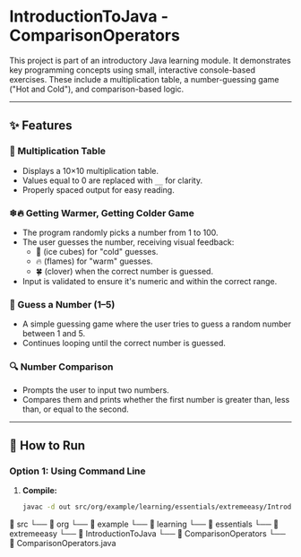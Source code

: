 # IntroductionToJava - ComparisonOperators

This project is part of an introductory Java learning module. It demonstrates key programming concepts using small, interactive console-based exercises. These include a multiplication table, a number-guessing game ("Hot and Cold"), and comparison-based logic.

---

## ✨ Features

### 🔢 Multiplication Table
- Displays a 10×10 multiplication table.
- Values equal to 0 are replaced with `__` for clarity.
- Properly spaced output for easy reading.

### ❄🔥 Getting Warmer, Getting Colder Game
- The program randomly picks a number from 1 to 100.
- The user guesses the number, receiving visual feedback:
    - 🧊 (ice cubes) for "cold" guesses.
    - 🔥 (flames) for "warm" guesses.
    - 🍀 (clover) when the correct number is guessed.
- Input is validated to ensure it's numeric and within the correct range.

### 🎯 Guess a Number (1–5)
- A simple guessing game where the user tries to guess a random number between 1 and 5.
- Continues looping until the correct number is guessed.

### 🔍 Number Comparison
- Prompts the user to input two numbers.
- Compares them and prints whether the first number is greater than, less than, or equal to the second.

---

## 🚀 How to Run

### Option 1: Using Command Line

1. **Compile:**
   ```bash
   javac -d out src/org/example/learning/essentials/extremeeasy/IntroductionToJava/ComparisonOperators/ComparisonOperators.java

📂 src
└── 📂 org
└── 📂 example
└── 📂 learning
└── 📂 essentials
└── 📂 extremeeasy
└── 📂 IntroductionToJava
└── 📂 ComparisonOperators
└── 📄 ComparisonOperators.java